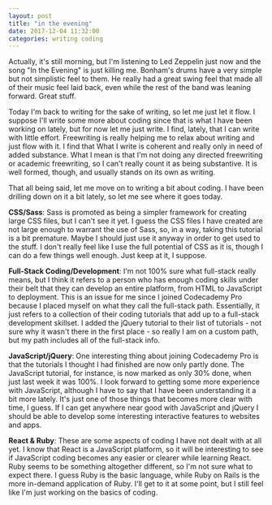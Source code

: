 ```yaml
---
layout: post
title: "in the evening"
date: 2017-12-04 11:32:00
categories: writing coding
---
```

Actually, it's still morning, but I'm listening to Led Zeppelin just now and the song "In the Evening" is just killing me. Bonham's drums have a very simple but not simplistic feel to them. He really had a great swing feel that made all of their music feel laid back, even while the rest of the band was leaning forward. Great stuff.

Today I'm back to writing for the sake of writing, so let me just let it flow. I suppose I'll write some more about coding since that is what I have been working on lately, but for now let me just write. I find, lately, that I can write with little effort. Freewriting is really helping me to relax about writing and just flow with it. I find that What I write is coherent and really only in need of added substance. What I mean is that I'm not doing any directed freewriting or academic freewriting, so I can't really count it as being substantive. It is well formed, though, and usually stands on its own as writing.

That all being said, let me move on to writing a bit about coding. I have been drilling down on it a bit lately, so let me see where it goes today.

**CSS/Sass**: Sass is promoted as being a simpler framework for creating large CSS files, but I can't see it yet. I guess the CSS files I have created are not large enough to warrant the use of Sass, so, in a way, taking this tutorial is a bit premature. Maybe I should just use it anyway in order to get used to the stuff. I don't really feel like I use the full potential of CSS as it is, though I can do a few things well enough. Just keep at it, I suppose.

**Full-Stack Coding/Development**: I'm not 100% sure what full-stack really means, but I think it refers to a person who has enough coding skills under their belt that they can develop an entire platform, from HTML to JavaScript to deployment. This is an issue for me since I joined Codecademy Pro because I placed myself on what they call the full-stack path. Essentially, it just refers to a collection of their coding tutorials that add up to a full-stack development skillset. I added the jQuery tutorial to their list of tutorials - not sure why it wasn't there in the first place - so really I am on a custom path, but my path includes all of the full-stack info.

**JavaScript/jQuery**: One interesting thing about joining Codecademy Pro is that the tutorials I thought I had finished are now only partly done. The JavaScript tutorial, for instance, is now marked as only 30% done, when just last week it was 100%. I look forward to getting some more experience with JavaScript, although I have to say that I have been understanding it a bit more lately. It's just one of those things that becomes more clear with time, I guess. If I can get anywhere near good with JavaScript and jQuery I should be able to develop some interesting interactive features to websites and apps.

**React &amp; Ruby**: These are some aspects of coding I have not dealt with at all yet. I know that React is a JavaScript platform, so it will be interesting to see if JavaScript coding becomes any easier or clearer while learning React. Ruby seems to be something altogether different, so I'm not sure what to expect there. I guess Ruby is the basic language, while Ruby on Rails is the more in-demand application of Ruby. I'll get to it at some point, but I still feel like I'm just working on the basics of coding.
